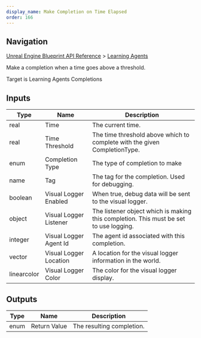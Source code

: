 ```yaml
---
display_name: Make Completion on Time Elapsed
order: 166
---
```

## Navigation

[Unreal Engine Blueprint API Reference](https://dev.epicgames.com/documentation/en-us/unreal-engine/BlueprintAPI) > [Learning Agents](https://dev.epicgames.com/documentation/en-us/unreal-engine/BlueprintAPI/LearningAgents)

Make a completion when a time goes above a threshold.

Target is Learning Agents Completions

## Inputs

| Type | Name | Description |
| --- | --- | --- |
| real | Time | The current time. |
| real | Time Threshold | The time threshold above which to complete with the given CompletionType. |
| enum | Completion Type | The type of completion to make |
| name | Tag | The tag for the completion. Used for debugging. |
| boolean | Visual Logger Enabled | When true, debug data will be sent to the visual logger. |
| object | Visual Logger Listener | The listener object which is making this completion. This must be set to use logging. |
| integer | Visual Logger Agent Id | The agent id associated with this completion. |
| vector | Visual Logger Location | A location for the visual logger information in the world. |
| linearcolor | Visual Logger Color | The color for the visual logger display. |

## Outputs

| Type | Name | Description |
| --- | --- | --- |
| enum | Return Value | The resulting completion. |
